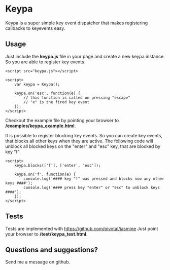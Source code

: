 # Keypa

  Keypa is a super simple key event dispatcher that makes
  registering callbacks to keyevents easy.



## Usage

  Just include the **keypa.js** file in your page and create
  a new keypa instance. So you are able to register key events.

    <script src="keypa.js"></script>

    <script>
        var keypa = Keypa();

        keypa.on('esc', function(e) {
            // this function is called on pressing "escape"
            // "e" is the fired key event
        });
    </script>

  Checkout the example file by pointing your browser to
  **/examples/keypa_example.html**.

  It is possible to register blocking key events. So you can
  create key events, that blocks all other keys when they are
  active. The following code will unblock all blocked keys on
  the "enter" and "esc" key, that are blocked by key "f".

    <script>
        keypa.blocks(['f'], ['enter', 'esc']);

        keypa.on('f', function(e) {
            console.log('#### key "f" was pressed and blocks now any other keys ####');
            console.log('#### press key "enter" or "esc" to unblock keys ####');
        });
    </script>



## Tests

  Tests are implemented with https://github.com/pivotal/jasmine
  Just point your browser to **/test/keypa_test.html**.



## Questions and suggestions?

  Send me a message on github.

